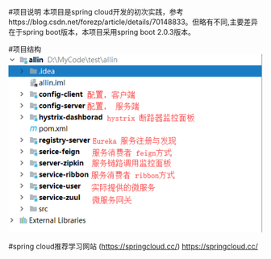 #项目说明
本项目是spring cloud开发的初次实践，参考https://blog.csdn.net/forezp/article/details/70148833。但略有不同,主要差异在于spring boot版本，本项目采用spring boot 2.0.3版本。

#项目结构
 ![Alt text](/系统相关说明/allin项目说明.png)

#spring cloud推荐学习网站
(https://springcloud.cc/)
<https://springcloud.cc/>


